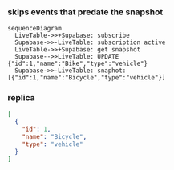 ### skips events that predate the snapshot

```mermaid
sequenceDiagram
  LiveTable->>+Supabase: subscribe
  Supabase->>-LiveTable: subscription active
  LiveTable->>+Supabase: get snapshot
  Supabase-->>LiveTable: UPDATE {"id":1,"name":"Bike","type":"vehicle"}
  Supabase->>-LiveTable: snaphot: [{"id":1,"name":"Bicycle","type":"vehicle"}]
```

### replica
```json
[
  {
    "id": 1,
    "name": "Bicycle",
    "type": "vehicle"
  }
]
```
